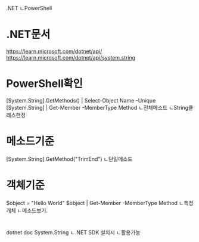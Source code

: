 .NET
ㄴPowerShell

# .NET문서
https://learn.microsoft.com/dotnet/api/
https://learn.microsoft.com/dotnet/api/system.string

# PowerShell확인
[System.String].GetMethods() | Select-Object Name -Unique
[System.String] | Get-Member -MemberType Method
ㄴ전체메소드
ㄴString클래스한정
# 메소드기준
[System.String].GetMethod("TrimEnd")
ㄴ단일메소드
# 객체기준
$object = "Hello World"
$object | Get-Member -MemberType Method
ㄴ특정개체
ㄴ메소드보기.

#
dotnet doc System.String
ㄴ.NET SDK 설치시
ㄴ활용가능
